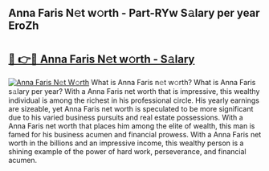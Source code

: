 ## Anna Faris N𝚎t w𝚘rth - Part-RYw S𝚊lary per year EroZh

# <h2><a href="http://gc3yak9.nevu.top/?p=Anna+Faris">🔗 👉🔴 Anna Faris N𝚎t w𝚘rth - S𝚊lary</a></h2>

[![Anna Faris N𝚎t W𝚘rth](https://i.imgur.com/Oavwk0R.jpeg)](http://gc3yak9.nevu.top/?p=Anna+Faris)
What is Anna Faris n𝚎t w𝚘rth? What is Anna Faris s𝚊lary per year?
With a Anna Faris net worth that is impressive, this wealthy individual is among the richest in his professional circle. His yearly earnings are sizeable, yet Anna Faris net worth is speculated to be more significant due to his varied business pursuits and real estate possessions. With a Anna Faris net worth that places him among the elite of wealth, this man is famed for his business acumen and financial prowess. With a Anna Faris net worth in the billions and an impressive income, this wealthy person is a shining example of the power of hard work, perseverance, and financial acumen.
